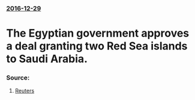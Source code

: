### [2016-12-29](/news/2016/12/29/index.md)

# The Egyptian government approves a deal granting two Red Sea islands to Saudi Arabia. 




### Source:

1. [Reuters](http://uk.reuters.com/article/uk-egypt-red-sea-saudi-idUKKBN14I1GP)
